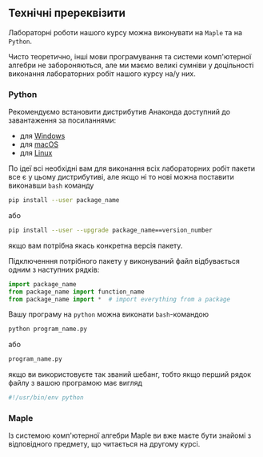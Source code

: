 ## Технічні пререквізити

Лабораторні роботи нашого курсу можна виконувати на `Maple` та на `Python`. 

Чисто теоретично, інші мови програмування та системи комп'ютерної алгебри не забороняються, але ми маємо великі сумніви у доцільності виконання лабораторних робіт нашого курсу на/у них.

### Python

Рекомендуємо встановити дистрибутив Анаконда доступний до завантаження за посиланнями:

- для [Windows](https://repo.anaconda.com/archive/Anaconda3-2018.12-Windows-x86_64.exe)
- для [macOS](https://repo.anaconda.com/archive/Anaconda3-2018.12-MacOSX-x86_64.pkg)
- для [Linux](https://repo.anaconda.com/archive/Anaconda3-2018.12-Linux-x86_64.sh)

По ідеї всі необхідні вам для виконання всіх лабораторних робіт пакети все є у цьому дистрибутиві, але якщо ні то нові можна поставити виконавши `bash` команду
```bash
pip install --user package_name
```
або
```bash
pip install --user --upgrade package_name==version_number
```
якщо вам потрібна якась конкретна версія пакету.

Підключенння потрібного пакету у виконуваний файл відбувається одним з наступних рядків:
```python
import package_name
from package_name import function_name
from package_name import *  # import everything from a package
```

Вашу програму на `python`  можна виконати `bash`-командою
```bash
python program_name.py
```
або
```bash
program_name.py
```
якщо ви використовуєте так званий шебанг, тобто якщо перший рядок файлу з вашою програмою має вигляд 
```python
#!/usr/bin/env python
```

### Maple

Із системою комп'ютерної алгебри Maple ви вже маєте бути знайомі з відповідного предмету, що читається на другому курсі.